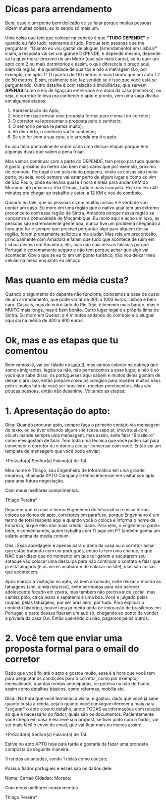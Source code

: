 # Dicas para arrendamento

Bem, esse é um ponto bem delicado de se falar porque muitas pessoas dizem muitas coisas, eu to sendo só mais um.

Uma coisa que tem que colocar na cebeça é que **"TUDO DEPENDE"** e quando eu falo tudo, realmente é tudo. Porque tem pessoas que me perguntam: "Quanto eu vou gastar de aluguel (arrendamento) em Lisboa?" e sim, a resposta vai ser um grande DEPENDE, e depende mesmo, depende se tu quer morar próximo de um Metro (que são mais caros), se tu quer um apto com 2 ou mais dormitórios e assim, o que diferencia o preço aqui, além da região, é a quantidade de quartos e não a metragem O.o, por exemplo, um apto T1 (1 quarto) de 110 metros é mais barato que um apto T2 de 50 metros. E sim, realmente não faz sentido se é isso que você está se perguntando. Outro detalhe é com relação a imobiliárias, que servem **APENAS** como o elo de ligaçção entre você e o dono da casa (senhorio), ou seja, o corretor te leva pra conhecer o apto e pronto, vem uma saga dividia em algumas etapas:

1. Apresentação do Apto;
2. Você tem que enviar uma proposta formal para o email do corretor;
3. O corretor vai apresentar a proposta para o senhorio;
4. O senhorio pensa (e pensa muito);
5. Se der certo, o senhorio vai te conhecer;
6. Se ele for com a sua cara, ele arrenda pra ti o apto.

Eu vou falar pontualmente sobre cada uma dessas etapas porque tem algumas dicas que valem a pena frisar.

Mas vamos continuar com a parte do DEPENDE, tem preço pra tudo quanto é gosto, próximo do metro são bem mais caros que por exemplo, próximo do comboio. Portugal é um país muito pequeno, então as coisas são muito perto, ou seja, você sempre vai estar perto de algum lugar e como eu vim de São Paulo, onde eu levava quase 1 hora e meia para andar 6KM do Morumbi até próximo a Vila Olímpia, tudo é mais tranquilo. Hoje eu levo 40 minutos pra chegar ao trabalho e estou a 12 KM e vou de comboio.

Quando eu falei que as pessoas dizem muitas coisas e é verdade vou contar um caso. Eu moro em uma região que o nativo aqui tem um extremo preconceito com essa região de Sintra, Amadora porque nessa região se concentra a comunidade de Moçambique. Eu moro aqui e acho um luxo, as pessoas são extremamente gente boa, nunca tive um problema chegando a hora que for e sempre que precisei perguntar algo para alguém dessa região, foram prontamente solícitos a me ajudar. Mas rola um preconceito, principalmente com Amadora e falam que tudo que acontece de ruim em Lisboa desova em Amadora, etc, mas não caia nessas falácias porque Portugal é extremamente seguro e não tem porque achar que algo vai acontecer. Óbvio que se eu to em um ponto turístico, não vou deixar meu celular na mesa enquanto eu almoço.

# Mas quanto em média custa?

Quando o argumento do depente não funciona, colocamos a base de custo de um arrendamento, que pode variar de 300 a 1000 euros. Lisboa é bem caro, Cascais, mas do outro lado do Rio Tejo, é bemmm mais barato, mas é MUITO mais longe, mas é bem bonito. Outro lugar legal é a própria linha de Sintra. Eu moro em Queluz, a 4 minutos andando do comboio e o aluguel aqui sai na média de 400 a 600 euros.

# Ok, mas e as etapas que tu comentou

Bem vamos lá, vai ser falado no [lado B](), mas vamos colocar na cabeça que somos imigrantes, legais ou não, não pertencemos a esse lugar, e não é só você que sabe disso, os portugueses aqui sabem e muitos deles gostam de deixar claro isso, então prepare o seu psicológico para receber muitos nãos pelo simples fato de você ser brasileiro, receber preconceitos. Mas são poucas pessoas, então não desanime. Voltando as etapas:

# 1. Apresentação do apto:
Dica: Quando procurar apto, sempre faça o primeiro contato via mensagem de texto, ou se tiver olhando algum site (casa.sapo.pt, imovirtual.com, olx.pt) mande sempre uma mensagem, mas assim, evite falar "Brasileiro" como eles gostam de falar. Tem toda uma técnica que você pode usar para convencer o corretor ou o dono a aceitar conversar com você. Então vai um template de mensagem que você pode enviar:

*Prezado(a) Senhor(a) Fulano(a) de Tal.

Meu nome é Thiago, sou Engenheiro de Informático em uma grande empresa, chamada XPTO Company e tenho interesse em visitar seu apto para uma futura negociação.

Com meus melhores cumprimentos.

Thiago Pereira*

Reparem que eu usei o termo Engenheiro de Informático e esse termo coloca os donos de apto, corretores em parafuso, porque Engenheiro é um termo de total respeito aqui e quando você o coloca e informa o nome da Empresa, ai que eles dão mais credibilidade. Para eles, o Engenheiro ganha bem, e convenhamos, quem trabalha com TI aqui em PT também ganha um salário acima da média comum.

Obs.: Essa abordagem é apenas para o dono da casa ou o corretor achar que estão tratando com um português, então tu tem uma chance, o que NÃO quer dizer que no momento em que te ligarem e escutarem seu sotaque vão colocar uma desculpa para não continuar o contato e falar que já está alugado (e as vezes acabaram de colocar no site), mas são coisas que acontecem.

Após marcar a visitação no apto, vá bem arrumado, evite deixar a mostra as tatuagens (sim, ainda rola isso), evite bermudas para não parecer adolescente focado em zoeira, mas também não precisa ir de social, mas camisa polo, calça jeans e sapatenis é uma boa. Você é julgado pelas roupas, pelas tatuagens, por ser brasileiro, por tudo. Para explicar o contexto histórico, houve uma primeira onda de imigração de brasileiros em Portugal, e parte desses fizeram um auê só, chegando ao ponto de vender a privada da casa O.o. Então querendo ou não, pagamos pelos outros.

# 2. Você tem que enviar uma proposta formal para o email do corretor

Dado que você foi até o apto e gostou muito, essa é a hora que você tem para perguntar as condições para o corretor, como por exemplo, mensalidade, quantas rendas antecipadas, se precisa ou não de fiador, assim como detalhes básicos, como reformas, mobília etc.

Dica.: Na hora que você terminou a visita, e gostou, dado que você já sabe quanto custa a renda, veja o quanto você consegue oferecer a mais para "segurar" o apto e outro detalhe, anote TODAS as informações com relação ao que é necessário do fiador, quais são os documentos. Pacientemente você chega em casa e escreve sua propost, se tiver junto com o fiador, vai ser mais fácil o envio do email, que vai ficar mais ou menos assim:

*Prezado(a) Senhor(a) Fulano(a) de Tal.

Estive no apto XPTO hoje pela tarde e gostaria de fazer uma proposta composta da seguinte maneira:

3 rendas adiantadas, sendo 1 delas como caução;

Possuo fiador português e esses são os dados dele:

Nome:
Cartao Cidadao:
Morada:

Com meus melhores cumprimentos.

Thiago Pereira*
